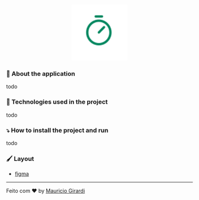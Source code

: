 <div align="center">
    <img src="public/timer.svg" width="150px">
</div>

### :hammer: About the application

todo

### :rocket: Technologies used in the project

todo

### :arrow_heading_down: How to install the project and run

todo

### :paintbrush: Layout

- [figma](<https://www.figma.com/file/oG5QPSG63Eer8a1nCmHPP7/Ignite-Timer-(Community)?node-id=0%3A1>)

---

Feito com :heart: by [Mauricio Girardi](https://www.linkedin.com/in/mauricio-girardi)

